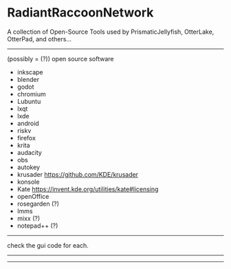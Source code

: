 # RadiantRaccoonNetwork
A collection of Open-Source Tools used by PrismaticJellyfish, OtterLake, OtterPad, and others...
***
(possibly = (?)) open source software 
- inkscape
- blender
- godot
- chromium
- Lubuntu
- lxqt
- lxde
- android
- riskv
- firefox
- krita
- audacity
- obs
- autokey
- krusader https://github.com/KDE/krusader
- konsole
- Kate https://invent.kde.org/utilities/kate#licensing
- openOffice
- rosegarden (?)
- lmms
- mixx (?)
- notepad++ (?)
*** 
check the gui code for each.
***



***
